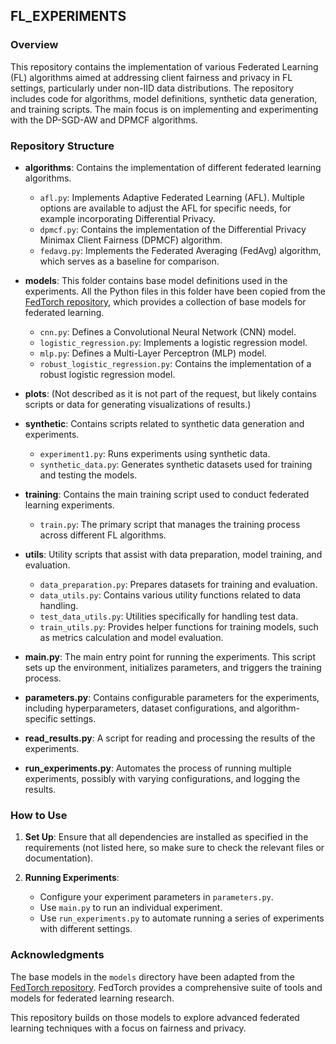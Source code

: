 ## FL_EXPERIMENTS
### Overview

This repository contains the implementation of various Federated Learning (FL) algorithms aimed at addressing client fairness and privacy in FL settings, particularly under non-IID data distributions. The repository includes code for algorithms, model definitions, synthetic data generation, and training scripts. The main focus is on implementing and experimenting with the DP-SGD-AW and DPMCF algorithms.

### Repository Structure

- **algorithms**: Contains the implementation of different federated learning algorithms.
  - `afl.py`: Implements Adaptive Federated Learning (AFL). Multiple options are available to adjust the AFL for specific needs, for example incorporating Differential Privacy.
  - `dpmcf.py`: Contains the implementation of the Differential Privacy Minimax Client Fairness (DPMCF) algorithm.
  - `fedavg.py`: Implements the Federated Averaging (FedAvg) algorithm, which serves as a baseline for comparison.

- **models**: This folder contains base model definitions used in the experiments. All the Python files in this folder have been copied from the [FedTorch repository](https://github.com/MLOPTPSU/FedTorch/tree/main), which provides a collection of base models for federated learning.
  - `cnn.py`: Defines a Convolutional Neural Network (CNN) model.
  - `logistic_regression.py`: Implements a logistic regression model.
  - `mlp.py`: Defines a Multi-Layer Perceptron (MLP) model.
  - `robust_logistic_regression.py`: Contains the implementation of a robust logistic regression model.

- **plots**: (Not described as it is not part of the request, but likely contains scripts or data for generating visualizations of results.)

- **synthetic**: Contains scripts related to synthetic data generation and experiments.
  - `experiment1.py`: Runs experiments using synthetic data.
  - `synthetic_data.py`: Generates synthetic datasets used for training and testing the models.

- **training**: Contains the main training script used to conduct federated learning experiments.
  - `train.py`: The primary script that manages the training process across different FL algorithms.

- **utils**: Utility scripts that assist with data preparation, model training, and evaluation.
  - `data_preparation.py`: Prepares datasets for training and evaluation.
  - `data_utils.py`: Contains various utility functions related to data handling.
  - `test_data_utils.py`: Utilities specifically for handling test data.
  - `train_utils.py`: Provides helper functions for training models, such as metrics calculation and model evaluation.

- **main.py**: The main entry point for running the experiments. This script sets up the environment, initializes parameters, and triggers the training process.

- **parameters.py**: Contains configurable parameters for the experiments, including hyperparameters, dataset configurations, and algorithm-specific settings.

- **read_results.py**: A script for reading and processing the results of the experiments.

- **run_experiments.py**: Automates the process of running multiple experiments, possibly with varying configurations, and logging the results.

### How to Use

1. **Set Up**: Ensure that all dependencies are installed as specified in the requirements (not listed here, so make sure to check the relevant files or documentation).

2. **Running Experiments**:
   - Configure your experiment parameters in `parameters.py`.
   - Use `main.py` to run an individual experiment.
   - Use `run_experiments.py` to automate running a series of experiments with different settings.

### Acknowledgments

The base models in the `models` directory have been adapted from the [FedTorch repository](https://github.com/MLOPTPSU/FedTorch/tree/main). FedTorch provides a comprehensive suite of tools and models for federated learning research. 

This repository builds on those models to explore advanced federated learning techniques with a focus on fairness and privacy.
